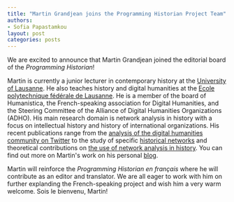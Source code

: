 ```yaml
---
title: "Martin Grandjean joins the Programming Historian Project Team"
authors:
- Sofia Papastamkou
layout: post
categories: posts
---
```



We are excited to announce that Martin Grandjean joined the editorial board of the *Programming Historian*! 

Martin is currently a junior lecturer in contemporary history at the [University of Lausanne](https://web.archive.org/web/20190309041300/https://applicationspub.unil.ch/interpub/noauth/php/Un/UnPers.php?PerNum=1037126&LanCode=37). He also teaches history and digital humanities at the [Ecole polytechnique fédérale de Lausanne](https://people.epfl.ch/303254). He is a member of the board of Humanistica, the French-speaking association for Digital Humanities, and the Steering Committee  of the Alliance of Digital Humanities Organizations (ADHO). His main research domain is network analysis in history with a focus on intellectual history and history of international organizations. His recent publications range from the [analysis of the digital humanities community on Twitter](https://hal.archives-ouvertes.fr/hal-01517493/document) to the study of specific [historical networks](http://www.martingrandjean.ch/complex-structures-and-international-organizations/) and theoretical contributions on [the use of network analysis in history](https://halshs.archives-ouvertes.fr/halshs-02179024/document). You can find out more on Martin's work on his personal [blog](http://www.martingrandjean.ch). 

Martin will reinforce the *Programming Historian en français* where he will contribute as an editor and translator. We are all eager to work with him on further explanding the French-speaking project and wish him a very warm welcome. Sois le bienvenu, Martin!    